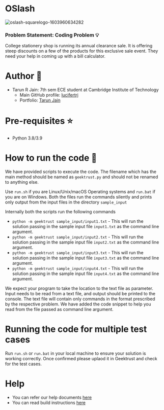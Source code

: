 # OSlash

![oslash-squarelogo-1603960634282](https://user-images.githubusercontent.com/121029146/208433356-725401b4-4640-40ba-9763-54f43ffec22b.png)

### Problem Statement: Coding Problem 💡

College stationery shop is running its annual clearance sale. It is offering steep discounts on a few of the products for this exclusive sale event. They need your help in coming up with a bill calculator.

# Author 👥

- Tarun R Jain: 7th sem ECE student at Cambridge Institute of Technology
  - Main GitHub profile: [lucifertrj](https://github.com/lucifertrj)
  - Portfolio: [Tarun Jain](https://trjpedia.netlify.app)

# Pre-requisites ⭐
* Python 3.8/3.9

# How to run the code 📢

We have provided scripts to execute the code. The filename which has the main method should be named as `geektrust.py` and should not be renamed to anything else.

Use `run.sh` if you are Linux/Unix/macOS Operating systems and `run.bat` if you are on Windows. Both the files run the commands silently and prints only output from the input files in the directory `sample_input`

Internally both the scripts run the following commands 

* `python -m geektrust sample_input/input1.txt` - This will run the solution passing in the sample input file `input1.txt` as the command line argument.
* `python -m geektrust sample_input/input2.txt` - This will run the solution passing in the sample input file `input2.txt` as the command line argument.
* `python -m geektrust sample_input/input3.txt` - This will run the solution passing in the sample input file `input3.txt` as the command line argument.
* `python -m geektrust sample_input/input4.txt` - This will run the solution passing in the sample input file `input4.txt` as the command line argument.

 We expect your program to take the location to the text file as parameter. Input needs to be read from a text file, and output should be printed to the console. The text file will contain only commands in the format prescribed by the respective problem. We have added the code snippet to help you read from the file passed as command line argument. 

 # Running the code for multiple test cases 
 
Run `run.sh` or `run.bat` in your local machine to ensure your solution is working correctly. Once confirmed please uplaod it in Geektrust and check for the test cases.

# Help

* You can refer our help documents [here](https://help.geektrust.com)
* You can read build instructions [here](https://github.com/geektrust/coding-problem-artefacts/tree/master/Python#no-build)
